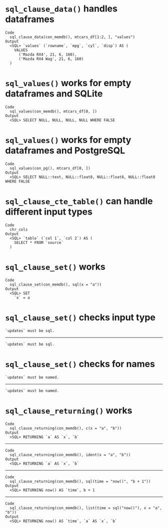 # `sql_clause_data()` handles dataframes

    Code
      sql_clause_data(con_memdb(), mtcars_df[1:2, ], "values")
    Output
      <SQL> `values` (`rowname`, `mpg`, `cyl`, `disp`) AS (
        VALUES
          ('Mazda RX4', 21, 6, 160),
          ('Mazda RX4 Wag', 21, 6, 160)
      )

# `sql_values()` works for empty dataframes and SQLite

    Code
      sql_values(con_memdb(), mtcars_df[0, ])
    Output
      <SQL> SELECT NULL, NULL, NULL, NULL WHERE FALSE

# `sql_values()` works for empty dataframes and PostgreSQL

    Code
      sql_values(con_pg(), mtcars_df[0, ])
    Output
      <SQL> SELECT NULL::text, NULL::float8, NULL::float8, NULL::float8 WHERE FALSE

# `sql_clause_cte_table()` can handle different input types

    Code
      chr_cols
    Output
      <SQL> `table` (`col 1`, `col 2`) AS (
        SELECT * FROM `source`
      )

# `sql_clause_set()` works

    Code
      sql_clause_set(con_memdb(), sql(x = "a"))
    Output
      <SQL> SET
        `x` = a

# `sql_clause_set()` checks input type

    `updates` must be sql.

---

    `updates` must be sql.

# `sql_clause_set()` checks for names

    `updates` must be named.

---

    `updates` must be named.

# `sql_clause_returning()` works

    Code
      sql_clause_returning(con_memdb(), c(x = "a", "b"))
    Output
      <SQL> RETURNING `a` AS `x`, `b`

---

    Code
      sql_clause_returning(con_memdb(), ident(x = "a", "b"))
    Output
      <SQL> RETURNING `a` AS `x`, `b`

---

    Code
      sql_clause_returning(con_memdb(), sql(time = "now()", "b + 1"))
    Output
      <SQL> RETURNING now() AS `time`, b + 1

---

    Code
      sql_clause_returning(con_memdb(), list(time = sql("now()"), x = "a", "b"))
    Output
      <SQL> RETURNING now() AS `time`, `a` AS `x`, `b`

